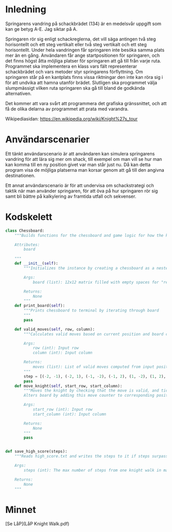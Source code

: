 # Inledning

Springarens vandring på
schackbrädet (134) är en medelsvår uppgift som kan ge betyg A-E. Jag siktar på A.

Springaren rör sig enligt schackreglerna, det vill säga antingen två steg horisontellt och ett steg vertikalt eller två steg vertikalt och ett steg horisontellt. Under hela vandringen får springaren inte besöka samma plats mer än en gång. Användaren får ange startpositionen för springaren, och det finns högst åtta möjliga platser för springaren att gå till från varje ruta. Programmet ska implementera en klass vars fält representerar schackbrädet och vars metoder styr springarens förflyttning. Om springaren står på en kantplats finns vissa riktningar den inte kan röra sig i för att undvika att hamna utanför brädet. Slutligen ska programmet välja slumpmässigt vilken ruta springaren ska gå till bland de godkända alternativen.

Det kommer att vara svårt att programmera det grafiska gränssnittet, och att få de olika delarna av programmet att prata med varandra. 

Wikipediasidan: https://en.wikipedia.org/wiki/Knight%27s_tour

# Användarscenarier

Ett tänkt användarscenario är att användaren kan simulera springarens vandring för att lära sig mer om shack, till exempel om man vill se hur man kan komma till en ny position givet var man står just nu. Då kan detta program visa de möjliga platserna man korsar genom att gå till den angivna destinationen. 

Ett annat användarscenario är för att undervisa om schackstrategi och taktik när man använder springaren, för att öva på hur springaren rör sig samt bli bättre på kalkylering av framtida utfall och sekvenser.

# Kodskelett

```python
class Chessboard:
    """Builds functions for the chessboard and game logic for how the knight moves upon it.

    Attributes:
        board

    """
    def __init__(self):
        """Initializes the instance by creating a chessboard as a nested list of integers

        Args:
            board (list): 12x12 matrix filled with empty spaces for "real 8x8 board", while squares outside of this are set to -1

        Returns:
            None
        """
    def print_board(self):
        """Prints chessboard to terminal by iterating through board
        """
        pass

    def valid_moves(self, row, column):
        """Calculates valid moves based on current position and board characteristics.

        Args:
            row (int): Input row
            column (int): Input column

        Returns:
            moves (list): List of valid moves computed from input position
        """
        step = [(-2, -1), (-2, 1), (-1, -2), (-1, 2), (1, -2), (1, 2), (2, -1), (2, 1)]
        pass
    def move_knight(self, start_row, start_column):
        """Moves the knight by checking that the move is valid, and ticks up a move counter.
        Alters board by adding this move counter to corresponding position.

        Args:
            start_row (int): Input row
            start_column (int): Input column

        Returns:
            None
        """
        pass


def save_high_score(steps):
    """Reads high_score.txt and writes the steps to it if steps surpass the current high score.

    Args:
        steps (int): The max number of steps from one knight walk in main program

    Returns:
        None
    """
```

# Minnet

[Se LåP](LåP Knight Walk.pdf)
